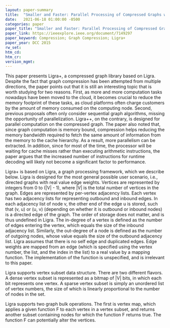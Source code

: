 ```yaml
---
layout: paper-summary
title:  "Smaller and Faster: Parallel Processing of Compressed Graphs with Ligra++"
date:   2021-06-18 01:00:00 -0500
categories: paper
paper_title: "Smaller and Faster: Parallel Processing of Compressed Graphs with Ligra++"
paper_link: https://ieeexplore.ieee.org/document/7149297
paper_keyword: Compression; Graph Compression; Ligra+
paper_year: DCC 2015
rw_set:
htm_cd:
htm_cr:
version_mgmt:
---
```


This paper presents Ligra+, a compressed graph library based on Ligra.
Despite the fact that graph compression has been attempted from multiple directions, the paper points out that it is
still an interesting topic that is worth studying for two reasons. 
First, as more and more computation tasks nowadays have been moved to the cloud, it becomes crucial to reduce the 
memory footprint of these tasks, as cloud platforms often charge customers by the amount of memory consumed on the 
computing node.
Second, previous proposals often only consider sequential graph algorithms, missing the opportunity of parallelization.
Ligra++, on the contrary, is designed for parallel computation on the compressed graph.
The paper also noted that, since graph computation is memory bound, compression helps reducing the memory bandwidth
required to fetch the same amount of information from the memory to the cache hierarchy. 
As a result, more parallelism can be extracted. In addition, since for most of the time, the processor will be 
waiting for cache misses rather than executing arithmetic instructions, the paper argues that the increased number 
of instructions for runtime decoding will likely not become a significant factor to performance.

Ligra+ is based on Ligra, a graph processing framework, which we describe below. Ligra is designed for the most general
possible user scenario, i.e., directed graphs with real value edge weights. 
Vertices are represented by integers from 0 to (|V| - 1), where |V| is the total number of vertices in the graph.
Edges are represented by per-vertex adjacency lists. Each vertex has two adjacency lists for representing outbound and 
inbound edges.
In each adjacency list of node v, the other end of the edge u is stored, such that (v, u) or (u, v) (depending on whether it is outbound or inbound nodes) is a directed edge of the graph. 
The order of storage does not matter, and is thus undefined in Ligra.
The in-degree of a vertex is defined as the number of edges entering the vertex, which equals the size of the 
inbound adjacency list. Similarly, the out-degree of a node is defined as the number of outgoing nodes, whose 
value equals the size of the outbound adjacency list.
Ligra assumes that there is no self edge and duplicated edges.
Edge weights are mapped from an edge (which is specified using the vertex number, the list, and the index in the list)
to a real value by a mapping function. The implementation of the function is unspecified, and is irrelevant to 
this paper.

Ligra supports vertex subset data structure. There are two different flavors. A dense vertex subset is represented 
as a bitmap of |V| bits, in which each bit represents one vertex. A sparse vertex subset is simply an unordered list
of vertex numbers, the size of which is linearly proportional to the number of nodes in the set.

Ligra supports two graph bulk operations. The first is vertex map, which applies a given function F to each vertex in
a vertex subset, and returns another subset containing nodes for which the function F returns true. 
The function F can potentially alter the vertices. 
